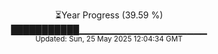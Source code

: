 <p align="center">
⏳Year Progress (39.59 %)<br>
███████████▁▁▁▁▁▁▁▁▁▁▁▁▁▁▁▁▁▁▁ <br>
<sub>Updated: Sun, 25 May 2025 12:04:34 GMT</sub>
</p>


